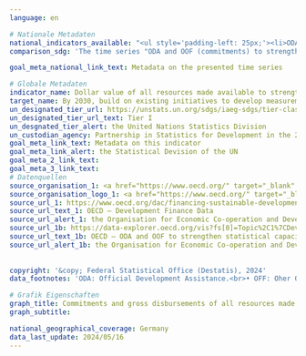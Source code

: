 ```yaml
---
language: en    

# Nationale Metadaten    
national_indicators_available: "<ul style='padding-left: 25px;'><li>ODA and OOF (commitments) to strengthen statistical capacity</li> <li> ODA and OOF (gross disbursements) to strengthen statistical capacity</li></ul>"    
comparison_sdg: 'The time series "ODA and OOF (commitments) to strengthen statistical capacity" is partly compliant with the UN metadata. The time series "ODA and OOF (gross disbursements) to strengthen statistical capacity" provides additional information.'    

goal_meta_national_link_text: Metadata on the presented time series    

# Globale Metadaten    
indicator_name: Dollar value of all resources made available to strengthen statistical capacity in developing countries    
target_name: By 2030, build on existing initiatives to develop measurements of progress on sustainable development that complement gross domestic product, and support statistical capacity-building in developing countries    
un_designated_tier_url: https://unstats.un.org/sdgs/iaeg-sdgs/tier-classification/    
un_designated_tier_url_text: Tier I    
un_desgnated_tier_alert: the United Nations Statistics Division    
un_custodian_agency: Partnership in Statistics for Development in the 21st Century (PARIS21)    
goal_meta_link_text: Metadata on this indicator    
goal_meta_link_alert: the Statistical Devision of the UN    
goal_meta_2_link_text:     
goal_meta_3_link_text:         
# Datenquellen
source_organisation_1: <a href="https://www.oecd.org/" target="_blank" onclick="return confirm_alert('the Organisation for Economic Co-operation and Development','En');"> Organisation for Economic Co-operation and Development (OECD) </a>
source_organisation_logo_1: <a href="https://www.oecd.org/" target="_blank" onclick="return confirm_alert('the Organisation for Economic Co-operation and Development','En');"><img src="https://sdg-indikatoren.de/public/OrgImgEn/oecd.png" alt="Logo oecd" style="height:60px; width:148px"/></a>
source_url_1: https://www.oecd.org/dac/financing-sustainable-development/development-finance-data/
source_url_text_1: OECD – Development Finance Data
source_url_alert_1: the Organisation for Economic Co-operation and Development
source_url_1b: https://data-explorer.oecd.org/vis?fs[0]=Topic%2C1%7CDevelopment%23DEV%23%7COfficial%20Development%20Assistance%20%28ODA%29%23DEV_ODA%23&fs[1]=Sector%2C4%7CAll%20sectors%231000%23%7CSector%20allocable%23450%23%7CSocial%20infrastructure%20and%20services%23100%23%7COther%20social%20infrastructure%20and%20services%23160%23%7CMultisector%20aid%20for%20basic%20social%20services%2316050%23&pg=0&fc=Sector&snb=8&df[ds]=dsDisseminateFinalDMZ&df[id]=DSD_CRS%40DF_CRS&df[ag]=OECD.DCD.FSD&df[vs]=1.1&dq=DEU.DPGC.16062.14%2B100._T._T.C%2BD.Q._T..&pd=2010%2C&to[TIME_PERIOD]=false&vw=tb
source_url_text_1b: OECD – ODA and OOF to strengthen statistical capacity
source_url_alert_1b: the Organisation for Economic Co-operation and Development
    
    
copyright: '&copy; Federal Statistical Office (Destatis), 2024'    
data_footnotes: 'ODA: Official Development Assistance.<br>• OFF: Oher Official Flows.'    

# Grafik Eigenschaften    
graph_title: Commitments and gross disbursements of all resources made available to strengthen statistical capacity
graph_subtitle:     

national_geographical_coverage: Germany    
data_last_update: 2024/05/16    
---
```


<span></span>